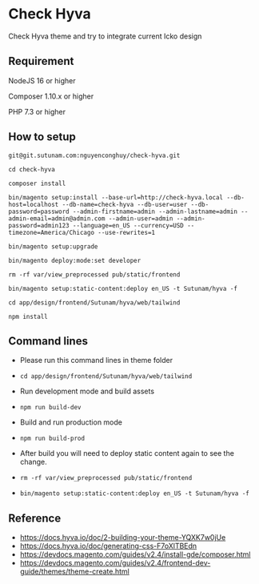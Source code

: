 # Check Hyva

Check Hyva theme and try to integrate current Icko design

##  Requirement

NodeJS 16 or higher

Composer 1.10.x or higher

PHP 7.3 or higher

## How to setup

`git@git.sutunam.com:nguyenconghuy/check-hyva.git`

`cd check-hyva`

`composer install`

`bin/magento setup:install --base-url=http://check-hyva.local --db-host=localhost --db-name=check-hyva --db-user=user --db-password=password --admin-firstname=admin --admin-lastname=admin --admin-email=admin@admin.com --admin-user=admin --admin-password=admin123 --language=en_US --currency=USD --timezone=America/Chicago --use-rewrites=1`

`bin/magento setup:upgrade`

`bin/magento deploy:mode:set developer`

`rm -rf var/view_preprocessed pub/static/frontend`

`bin/magento setup:static-content:deploy en_US -t Sutunam/hyva -f`

`cd app/design/frontend/Sutunam/hyva/web/tailwind`

`npm install`

## Command lines

- Please run this command lines in theme folder

- `cd app/design/frontend/Sutunam/hyva/web/tailwind` 

- Run development mode and build assets

- `npm run build-dev`

- Build and run production mode

- `npm run build-prod`

- After build you will need to deploy static content again to see the change.

- `rm -rf var/view_preprocessed pub/static/frontend`

- `bin/magento setup:static-content:deploy en_US -t Sutunam/hyva -f`

## Reference

- https://docs.hyva.io/doc/2-building-your-theme-YQXK7w0jUe
- https://docs.hyva.io/doc/generating-css-F7oXlTBEdn
- https://devdocs.magento.com/guides/v2.4/install-gde/composer.html
- https://devdocs.magento.com/guides/v2.4/frontend-dev-guide/themes/theme-create.html
